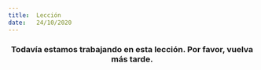 ```yaml
---
title:  Lección
date:   24/10/2020
---
```


### <center>Todavía estamos trabajando en esta lección. Por favor, vuelva más tarde.</center>